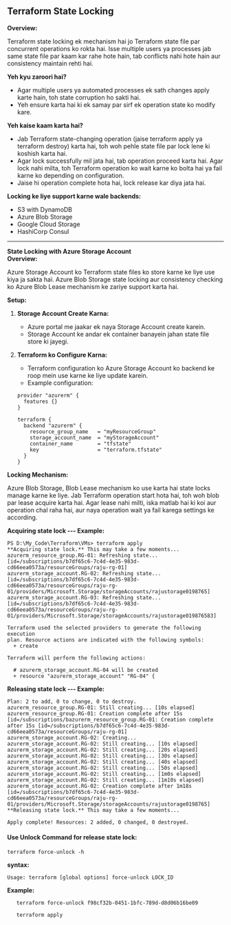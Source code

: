 ## Terraform State Locking  

**Overview:**

Terraform state locking ek mechanism hai jo Terraform state file par concurrent operations ko rokta hai. Isse multiple users ya processes jab same state file par kaam kar rahe hote hain, tab conflicts nahi hote hain aur consistency maintain rehti hai.

**Yeh kyu zaroori hai?**

- Agar multiple users ya automated processes ek sath changes apply karte hain, toh state corruption ho sakti hai.
- Yeh ensure karta hai ki ek samay par sirf ek operation state ko modify kare.

**Yeh kaise kaam karta hai?**

- Jab Terraform state-changing operation (jaise terraform apply ya terraform destroy) karta hai, toh woh pehle state file par lock lene ki koshish karta hai.
- Agar lock successfully mil jata hai, tab operation proceed karta hai. Agar lock nahi milta, toh Terraform operation ko wait karne ko bolta hai ya fail karne ko depending on configuration.
- Jaise hi operation complete hota hai, lock release kar diya jata hai.

**Locking ke liye support karne wale backends:**

- S3 with DynamoDB
- Azure Blob Storage
- Google Cloud Storage
- HashiCorp Consul

---

**State Locking with Azure Storage Account**  
**Overview:**

Azure Storage Account ko Terraform state files ko store karne ke liye use kiya ja sakta hai. Azure Blob Storage state locking aur consistency checking ko Azure Blob Lease mechanism ke zariye support karta hai.

**Setup:**

1. **Storage Account Create Karna:**
   - Azure portal me jaakar ek naya Storage Account create karein.
   - Storage Account ke andar ek container banayein jahan state file store ki jayegi.

2. **Terraform ko Configure Karna:**
   - Terraform configuration ko Azure Storage Account ko backend ke roop mein use karne ke liye update karein.
   - Example configuration:

   ```hcl
   provider "azurerm" {
     features {}
   }

   terraform {
     backend "azurerm" {
       resource_group_name   = "myResourceGroup"
       storage_account_name  = "myStorageAccount"
       container_name        = "tfstate"
       key                   = "terraform.tfstate"
     }
   }
   ```

**Locking Mechanism:**

Azure Blob Storage, Blob Lease mechanism ko use karta hai state locks manage karne ke liye. Jab Terraform operation start hota hai, toh woh blob par lease acquire karta hai. Agar lease nahi milti, iska matlab hai ki koi aur operation chal raha hai, aur naya operation wait ya fail karega settings ke according.

**Acquiring state lock --- Example:**
```
PS D:\My_Code\Terraform\VMs> terraform apply
**Acquiring state lock.** This may take a few moments...
azurerm_resource_group.RG-01: Refreshing state... [id=/subscriptions/b7df65c6-7c4d-4e35-983d-cd66eea0573a/resourceGroups/raju-rg-01]
azurerm_storage_account.RG-02: Refreshing state... [id=/subscriptions/b7df65c6-7c4d-4e35-983d-cd66eea0573a/resourceGroups/raju-rg-01/providers/Microsoft.Storage/storageAccounts/rajustorage0198765]
azurerm_storage_account.RG-03: Refreshing state... [id=/subscriptions/b7df65c6-7c4d-4e35-983d-cd66eea0573a/resourceGroups/raju-rg-01/providers/Microsoft.Storage/storageAccounts/rajustorage019876583]

Terraform used the selected providers to generate the following execution     
plan. Resource actions are indicated with the following symbols:
  + create

Terraform will perform the following actions:

  # azurerm_storage_account.RG-04 will be created
  + resource "azurerm_storage_account" "RG-04" {
```
**Releasing state lock --- Example:**
```
Plan: 2 to add, 0 to change, 0 to destroy.
azurerm_resource_group.RG-01: Still creating... [10s elapsed]
azurerm_resource_group.RG-01: Creation complete after 15s [id=/subscriptions/bazurerm_resource_group.RG-01: Creation complete after 15s [id=/subscriptions/b7df65c6-7c4d-4e35-983d-cd66eea0573a/resourceGroups/raju-rg-01]
azurerm_storage_account.RG-02: Creating...
azurerm_storage_account.RG-02: Still creating... [10s elapsed]
azurerm_storage_account.RG-02: Still creating... [20s elapsed]
azurerm_storage_account.RG-02: Still creating... [30s elapsed]
azurerm_storage_account.RG-02: Still creating... [40s elapsed]
azurerm_storage_account.RG-02: Still creating... [50s elapsed]
azurerm_storage_account.RG-02: Still creating... [1m0s elapsed]
azurerm_storage_account.RG-02: Still creating... [1m10s elapsed]
azurerm_storage_account.RG-02: Creation complete after 1m18s [id=/subscriptions/b7df65c6-7c4d-4e35-983d-cd66eea0573a/resourceGroups/raju-rg-01/providers/Microsoft.Storage/storageAccounts/rajustorage0198765]
**Releasing state lock.** This may take a few moments...

Apply complete! Resources: 2 added, 0 changed, 0 destroyed.
```
#### Use Unlock Command for release state lock:

```
terraform force-unlock -h
```
**syntax:**
```
Usage: terraform [global options] force-unlock LOCK_ID
```
**Example:**
```
   terraform force-unlock f98cf32b-0451-1bfc-789d-d8d06b16be09
```
```
   terraform apply
```

